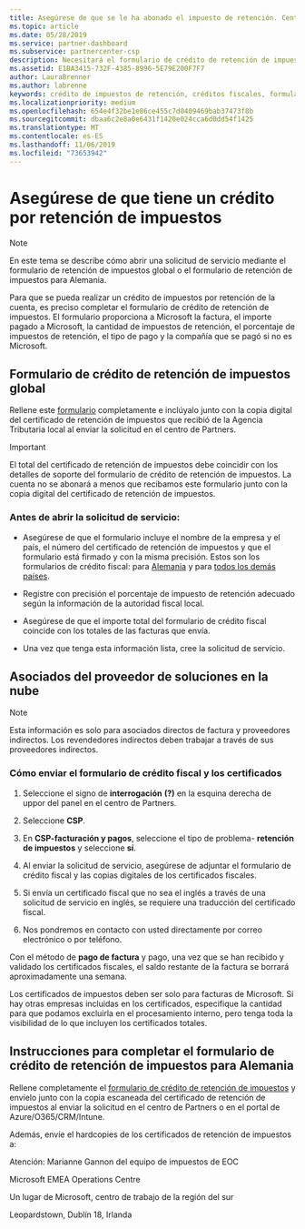 ```yaml
---
title: Asegúrese de que se le ha abonado el impuesto de retención. Centro de Partners
ms.topic: article
ms.date: 05/28/2019
ms.service: partner-dashboard
ms.subservice: partnercenter-csp
description: Necesitará el formulario de crédito de retención de impuestos y el certificado de retención de impuestos para abrir una solicitud de servicio.
ms.assetid: E1BA3415-732F-4385-8996-5E79E200F7F7
author: LauraBrenner
ms.author: labrenne
keywords: crédito de impuestos de retención, créditos fiscales, formulario de crédito fiscal alemana, crédito fiscal de formulario
ms.localizationpriority: medium
ms.openlocfilehash: 654e4f32be1e86ce455c7d0409469bab37473f8b
ms.sourcegitcommit: dbaa6c2e8a0e6431f1420e024cca6d0dd54f1425
ms.translationtype: MT
ms.contentlocale: es-ES
ms.lasthandoff: 11/06/2019
ms.locfileid: "73653942"
---
```

# <a name="make-sure-you-are-credited-for-withholding-tax"></a>Asegúrese de que tiene un crédito por retención de impuestos

>[!Note]
>En este tema se describe cómo abrir una solicitud de servicio mediante el formulario de retención de impuestos global o el formulario de retención de impuestos para Alemania.

Para que se pueda realizar un crédito de impuestos por retención de la cuenta, es preciso completar el formulario de crédito de retención de impuestos. El formulario proporciona a Microsoft la factura, el importe pagado a Microsoft, la cantidad de impuestos de retención, el porcentaje de impuestos de retención, el tipo de pago y la compañía que se pagó si no es Microsoft.  

## <a name="global-withholding-tax-credit-form"></a>Formulario de crédito de retención de impuestos global

Rellene este [formulario](https://query.prod.cms.rt.microsoft.com/cms/api/am/binary/RE30311) completamente e inclúyalo junto con la copia digital del certificado de retención de impuestos que recibió de la Agencia Tributaria local al enviar la solicitud en el centro de Partners.
>[!IMPORTANT]
>El total del certificado de retención de impuestos debe coincidir con los detalles de soporte del formulario de crédito de retención de impuestos. La cuenta no se abonará a menos que recibamos este formulario junto con la copia digital del certificado de retención de impuestos.

### <a name="before-opening-the-service-request"></a>Antes de abrir la solicitud de servicio:

- Asegúrese de que el formulario incluye el nombre de la empresa y el país, el número del certificado de retención de impuestos y que el formulario está firmado y con la misma precisión. Estos son los formularios de crédito fiscal: para [Alemania](https://query.prod.cms.rt.microsoft.com/cms/api/am/binary/RE305Lo) y para [todos los demás países](https://query.prod.cms.rt.microsoft.com/cms/api/am/binary/RE30311).

- Registre con precisión el porcentaje de impuesto de retención adecuado según la información de la autoridad fiscal local.

- Asegúrese de que el importe total del formulario de crédito fiscal coincide con los totales de las facturas que envía. 

- Una vez que tenga esta información lista, cree la solicitud de servicio.

## <a name="cloud-solution-provider-partners"></a>Asociados del proveedor de soluciones en la nube

>[!Note]
>Esta información es solo para asociados directos de factura y proveedores indirectos. Los revendedores indirectos deben trabajar a través de sus proveedores indirectos.

### <a name="how-to-submit-the-tax-credit-form-and-the-certificates"></a>Cómo enviar el formulario de crédito fiscal y los certificados

1. Seleccione el signo de **interrogación** **(?)** en la esquina derecha de uppor del panel en el centro de Partners.

2. Seleccione **CSP**.

3. En **CSP-facturación y pagos**, seleccione el tipo de problema- **retención de impuestos** y seleccione **sí**. 

4. Al enviar la solicitud de servicio, asegúrese de adjuntar el formulario de crédito fiscal y las copias digitales de los certificados fiscales.

5. Si envía un certificado fiscal que no sea el inglés a través de una solicitud de servicio en inglés, se requiere una traducción del certificado fiscal.

6. Nos pondremos en contacto con usted directamente por correo electrónico o por teléfono.

Con el método de **pago de factura** y pago, una vez que se han recibido y validado los certificados fiscales, el saldo restante de la factura se borrará aproximadamente una semana. 

Los certificados de impuestos deben ser solo para facturas de Microsoft. Si hay otras empresas incluidas en los certificados, especifique la cantidad para que podamos excluirla en el procesamiento interno, pero tenga toda la visibilidad de lo que incluyen los certificados totales. 

## <a name="instructions-for-completing-the-withholding-tax-credit-form-for-germany"></a>Instrucciones para completar el formulario de crédito de retención de impuestos para Alemania

Rellene completamente el [formulario de crédito de retención de impuestos](https://query.prod.cms.rt.microsoft.com/cms/api/am/binary/RE305Lo) y envíelo junto con la copia escaneada del certificado de retención de impuestos al enviar la solicitud en el centro de Partners o en el portal de Azure/O365/CRM/Intune. 

Además, envíe el hardcopies de los certificados de retención de impuestos a:

Atención: Marianne Gannon del equipo de impuestos de EOC

Microsoft EMEA Operations Centre

Un lugar de Microsoft, centro de trabajo de la región del sur

Leopardstown, Dublín 18, Irlanda
